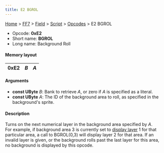 ```yaml
---
title: E2 BGROL
---
```


[Home](Main%20Page.md) > [FF7](FF7.md) > [Field](FF7/Field.md) > [Script](FF7/Field/Script.md) > [Opcodes](FF7/Field/Script/Opcodes.md) > E2 BGROL

-   Opcode: **0xE2**
-   Short name: **BGROL**
-   Long name: Background Roll

#### Memory layout

| 0xE2 | *B* | *A* |
|------|-----|-----|

#### Arguments

-   **const UByte** *B*: Bank to retrieve *A*, or zero if *A* is
    specified as a literal.
-   **const UByte** *A*: The ID of the background area to roll, as
    specified in the background's sprite.

#### Description

Turns on the next numerical layer in the background area specified by
*A*. For example, if background area 3 is currently set to [display
layer][] 1 for that particular area, a call to BGROL(0,3) will display
layer 2 for that area. If an invalid layer is given, or the background
rolls past the last layer for this area, no background is displayed by
this opcode.

  [display layer]: ../E0%20BGON.md "wikilink"
